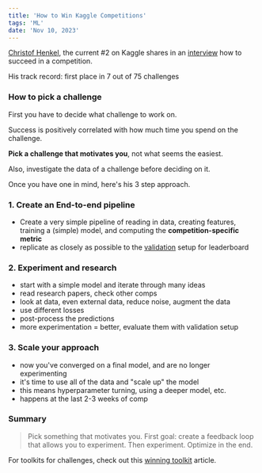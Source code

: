 ```yaml
---
title: 'How to Win Kaggle Competitions'
tags: 'ML'
date: 'Nov 10, 2023'
---
```


[Christof Henkel](https://www.kaggle.com/christofhenkel), the current #2 on Kaggle shares in an [interview](https://www.youtube.com/watch?v=RF4LwRl0npQ) how to succeed in a competition.

His track record: first place in 7 out of 75 challenges

### How to pick a challenge

First you have to decide what challenge to work on.

Success is positively correlated with how much time you spend on the challenge.

**Pick a challenge that motivates you**, not what seems the easiest.

Also, investigate the data of a challenge before deciding on it.

Once you have one in mind, here's his 3 step approach.

### 1. Create an End-to-end pipeline

- Create a very simple pipeline of reading in data, creating features, training a (simple) model, and computing the **competition-specific metric**
- replicate as closely as possible to the [validation](https://learning.oreilly.com/library/view/the-kaggle-book/9781801817479/Text/Chapter_6.xhtml#_idParaDest-95) setup for leaderboard

### 2. Experiment and research

- start with a simple model and iterate through many ideas
- read research papers, check other comps
- look at data, even external data, reduce noise, augment the data
- use different losses
- post-process the predictions
- more experimentation = better, evaluate them with validation setup

### 3. Scale your approach

- now you've converged on a final model, and are no longer experimenting
- it's time to use all of the data and "scale up" the model
- this means hyperparameter turning, using a deeper model, etc.
- happens at the last 2-3 weeks of comp

### Summary

> Pick something that motivates you. First goal: create a feedback loop that allows you to experiment. Then experiment. Optimize in the end.

For toolkits for challenges, check out this [winning toolkit](https://mlcontests.com/winning-toolkit/) article.
